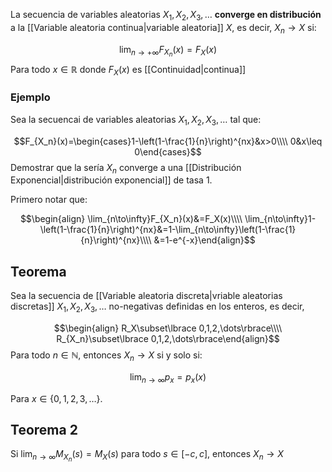 
La secuencia de variables aleatorias $X_1, X_2, X_3, \dots$ **converge en distribución** a la [[Variable aleatoria continua|variable aleatoria]] $X$, es decir, $X_n\to X$ si: 

$$\lim_{n\to +\infty}F_{X_n}(x)=F_X(x)$$ 
Para todo $x\in\mathbb{R}$ donde $F_X(x)$ es [[Continuidad|continua]]  

### Ejemplo 

Sea la secuencai de variables aleatorias $X_1, X_2, X_3, \dots$ tal que: 

$$F_{X_n}(x)=\begin{cases}1-\left(1-\frac{1}{n}\right)^{nx}&x>0\\\\
0&x\leq 0\end{cases}$$ 
Demostrar que la sería $X_n$ converge a una [[Distribución Exponencial|distribución exponencial]] de tasa 1. 

Primero notar que: 

$$\begin{align}
\lim_{n\to\infty}F_{X_n}(x)&=F_X(x)\\\\
\lim_{n\to\infty}1-\left(1-\frac{1}{n}\right)^{nx}&=1-\lim_{n\to\infty}\left(1-\frac{1}{n}\right)^{nx}\\\\
&=1-e^{-x}\end{align}$$ 
## Teorema 

Sea la secuencia de [[Variable aleatoria discreta|vriable aleatorias discretas]] $X_1, X_2, X_3, \dots$ no-negativas definidas en los enteros, es decir, 

$$\begin{align} 
R_X\subset\lbrace 0,1,2,\dots\rbrace\\\\
R_{X_n}\subset\lbrace 0,1,2,\dots\rbrace\end{align}$$ 
Para todo $n\in\mathbb{N}$, entonces $X_n\to X$ si y solo si: 

$$\lim_{n\to\infty}p_{x}=p_x(x)$$

Para $x\in\lbrace 0,1,2,3,\dots\rbrace$. 

## Teorema 2 

Si $\lim_{n\to\infty}M_{X_n}(s)=M_X(s)$ para todo $s\in [-c,c]$, entonces $X_n\to X$ 

